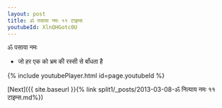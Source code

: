 ```yaml
---
layout: post
title: ॐ पसाया नमः ११ टाइम्स
youtubeId: XlnQHGotc0U
---
```

 
 
 ॐ पसाया नमः  
 
 -  जो हर एक को भ्रम की रस्सी से बाँधता है 
 
  
 
  
 
 
 
 
 
 


{% include youtubePlayer.html id=page.youtubeId %}
 
[Next]({{ site.baseurl }}{% link  split1/_posts/2013-03-08-ॐ नित्याय नमः ११ टाइम्स.md%})
 
